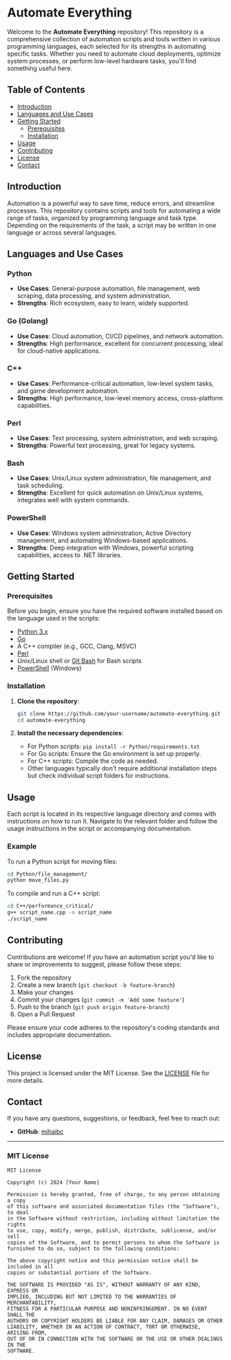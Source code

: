 # Automate Everything

Welcome to the **Automate Everything** repository! This repository is a comprehensive collection of automation scripts and tools written in various programming languages, each selected for its strengths in automating specific tasks. Whether you need to automate cloud deployments, optimize system processes, or perform low-level hardware tasks, you'll find something useful here.

## Table of Contents

- [Introduction](#introduction)
- [Languages and Use Cases](#languages-and-use-cases)
- [Getting Started](#getting-started)
  - [Prerequisites](#prerequisites)
  - [Installation](#installation)
- [Usage](#usage)
- [Contributing](#contributing)
- [License](#license)
- [Contact](#contact)

## Introduction

Automation is a powerful way to save time, reduce errors, and streamline processes. This repository contains scripts and tools for automating a wide range of tasks, organized by programming language and task type. Depending on the requirements of the task, a script may be written in one language or across several languages.

## Languages and Use Cases

### Python
- **Use Cases**: General-purpose automation, file management, web scraping, data processing, and system administration.
- **Strengths**: Rich ecosystem, easy to learn, widely supported.

### Go (Golang)
- **Use Cases**: Cloud automation, CI/CD pipelines, and network automation.
- **Strengths**: High performance, excellent for concurrent processing, ideal for cloud-native applications.

### C++
- **Use Cases**: Performance-critical automation, low-level system tasks, and game development automation.
- **Strengths**: High performance, low-level memory access, cross-platform capabilities.

### Perl
- **Use Cases**: Text processing, system administration, and web scraping.
- **Strengths**: Powerful text processing, great for legacy systems.

### Bash
- **Use Cases**: Unix/Linux system administration, file management, and task scheduling.
- **Strengths**: Excellent for quick automation on Unix/Linux systems, integrates well with system commands.

### PowerShell
- **Use Cases**: Windows system administration, Active Directory management, and automating Windows-based applications.
- **Strengths**: Deep integration with Windows, powerful scripting capabilities, access to .NET libraries.

## Getting Started

### Prerequisites

Before you begin, ensure you have the required software installed based on the language used in the scripts:

- [Python 3.x](https://www.python.org/downloads/)
- [Go](https://golang.org/dl/)
- A C++ compiler (e.g., GCC, Clang, MSVC)
- [Perl](https://www.perl.org/get.html)
- Unix/Linux shell or [Git Bash](https://gitforwindows.org/) for Bash scripts
- [PowerShell](https://docs.microsoft.com/en-us/powershell/scripting/install/installing-powershell) (Windows)

### Installation

1. **Clone the repository**:
    ```bash
    git clone https://github.com/your-username/automate-everything.git
    cd automate-everything
    ```

2. **Install the necessary dependencies**:
    - For Python scripts: `pip install -r Python/requirements.txt`
    - For Go scripts: Ensure the Go environment is set up properly.
    - For C++ scripts: Compile the code as needed.
    - Other languages typically don't require additional installation steps but check individual script folders for instructions.

## Usage

Each script is located in its respective language directory and comes with instructions on how to run it. Navigate to the relevant folder and follow the usage instructions in the script or accompanying documentation.

### Example

To run a Python script for moving files:

```bash
cd Python/file_management/
python move_files.py
```

To compile and run a C++ script:

```bash
cd C++/performance_critical/
g++ script_name.cpp -o script_name
./script_name
```

## Contributing

Contributions are welcome! If you have an automation script you'd like to share or improvements to suggest, please follow these steps:

1. Fork the repository
2. Create a new branch (`git checkout -b feature-branch`)
3. Make your changes
4. Commit your changes (`git commit -m 'Add some feature'`)
5. Push to the branch (`git push origin feature-branch`)
6. Open a Pull Request

Please ensure your code adheres to the repository's coding standards and includes appropriate documentation.

## License

This project is licensed under the MIT License. See the [LICENSE](LICENSE) file for more details.

## Contact

If you have any questions, suggestions, or feedback, feel free to reach out:

- **GitHub**: [mihaibc](https://github.com/mihaibc)
---

### MIT License

```
MIT License

Copyright (c) 2024 [Your Name]

Permission is hereby granted, free of charge, to any person obtaining a copy
of this software and associated documentation files (the "Software"), to deal
in the Software without restriction, including without limitation the rights
to use, copy, modify, merge, publish, distribute, sublicense, and/or sell
copies of the Software, and to permit persons to whom the Software is
furnished to do so, subject to the following conditions:

The above copyright notice and this permission notice shall be included in all
copies or substantial portions of the Software.

THE SOFTWARE IS PROVIDED "AS IS", WITHOUT WARRANTY OF ANY KIND, EXPRESS OR
IMPLIED, INCLUDING BUT NOT LIMITED TO THE WARRANTIES OF MERCHANTABILITY,
FITNESS FOR A PARTICULAR PURPOSE AND NONINFRINGEMENT. IN NO EVENT SHALL THE
AUTHORS OR COPYRIGHT HOLDERS BE LIABLE FOR ANY CLAIM, DAMAGES OR OTHER
LIABILITY, WHETHER IN AN ACTION OF CONTRACT, TORT OR OTHERWISE, ARISING FROM,
OUT OF OR IN CONNECTION WITH THE SOFTWARE OR THE USE OR OTHER DEALINGS IN THE
SOFTWARE.
```